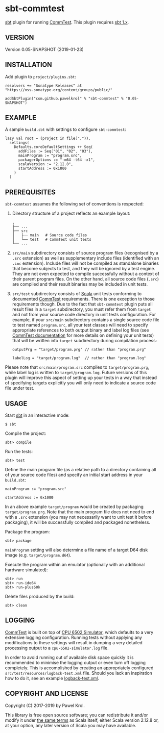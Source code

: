 sbt-commtest
============

[sbt] plugin for running [CommTest]. This plugin requires [sbt 1.x].

VERSION
-------

Version 0.05-SNAPSHOT (2019-01-23)

INSTALLATION
------------

Add plugin to `project/plugins.sbt`:

    resolvers += "Sonatype Releases" at "https://oss.sonatype.org/content/groups/public/"

    addSbtPlugin("com.github.pawelkrol" % "sbt-commtest" % "0.05-SNAPSHOT")

EXAMPLE
-------

A sample `build.sbt` with settings to configure `sbt-commtest`:

    lazy val root = (project in file(".")).
      settings(
        Defaults.coreDefaultSettings ++ Seq(
          addFiles := Seq("01", "02", "03"),
          mainProgram := "program.src",
          packagerOptions := "-m64 -t64 -x1",
          scalaVersion := "2.12.8",
          startAddress := 0x1000
        )
      )

PREREQUISITES
-------------

`sbt-commtest` assumes the following set of conventions is respected:

1. Directory structure of a project reflects an example layout:

    ```
    .
    ├── ...
    ├── src
    │   ├── main   # Source code files
    │   └── test   # CommTest unit tests
    └── ...
    ```

2. `src/main` subdirectory consists of source program files (recognised by a `.src` extension) as well as supplementary include files (identified with an `.inc` extension). Include files will not be compiled as standalone binaries that become subjects to test, and they will be ignored by a test engine. They are not even expected to compile successfully without a context of their parent program files. On the other hand, all source code files (`.src`) are compiled and their result binaries may be included in unit tests.

3. `src/test` subdirectory consists of [Scala] unit tests conforming to documented [CommTest] requirements. There is one exception to those requirements though. Due to the fact that `sbt-commtest` plugin puts all result files in a `target` subdirectory, you must refer them from `target` and not from your source code directory in unit tests configuration. For example, if your `src/main` subdirectory contains a single source code file to test named `program.src`, all your test classes will need to specify appropriate references to both output binary and label log files (see [CommTest documentation] for more details on defining your unit tests) that will be written into `target` subdirectory during compilation process:

    ```
    outputPrg = "target/program.prg" // rather than "program.prg"

    labelLog = "target/program.log"  // rather than "program.log"
    ```

Please note that `src/main/program.src` compiles to `target/program.prg`, while label log is written to `target/program.log`. Future versions of this plugin will improve this aspect of setting up your tests in a way that instead of specifying targets explicitly you will only need to indicate a source code file under test.

USAGE
-----

Start [sbt] in an interactive mode:

    $ sbt

Compile the project:

    sbt> compile

Run the tests:

    sbt> test

Define the main program file (as a relative path to a directory containing all of your source code files) and specify an initial start address in your `build.sbt`:

    mainProgram := "program.src"

    startAddress := 0x1000

In an above example `target/program` would be created by packaging `target/program.prg`. Note that the main program file does not need to end with a `.src` extension (you may not necessarily want to unit test it before packaging), it will be successfully compiled and packaged nonetheless.

Package the program:

    sbt> package

`mainProgram` setting will also determine a file name of a target D64 disk image (e.g. `target/program.d64`).

Execute the program within an emulator (optionally with an additional hardware simulated):

    sbt> run
    sbt> run-ide64
    sbt> run-plus60k

Delete files produced by the build:

    sbt> clean

LOGGING
-------

[CommTest] is built on top of [CPU 6502 Simulator], which defaults to a very extensive logging configuration. Running tests without applying any modifications to these settings will result in dumping a very detailed processing output to a `cpu-6502-simulator.log` file.

In order to avoid running out of available disk space quickly it is recommended to minimise the logging output or even turn off logging completely. This is accomplished by creating an appropriately configured `src/test/resources/logback-test.xml` file. Should you lack an inspiration how to do it, see an example [logback-test.xml](example/src/test/resources/logback-test.xml).

COPYRIGHT AND LICENSE
---------------------

Copyright (C) 2017-2019 by Pawel Krol.

This library is free open source software; you can redistribute it and/or modify it under [the same terms](https://github.com/pawelkrol/sbt-commtest/blob/master/LICENSE.md) as Scala itself, either Scala version 2.12.8 or, at your option, any later version of Scala you may have available.


[sbt]: http://www.scala-sbt.org/
[CommTest]: https://github.com/pawelkrol/Scala-CommTest
[sbt 1.x]: https://www.scala-sbt.org/1.x/docs/index.html
[Scala]: http://scala-lang.org/
[CommTest documentation]: https://github.com/pawelkrol/Scala-CommTest#initial-setup
[CPU 6502 Simulator]: https://github.com/pawelkrol/cpu-6502-simulator
